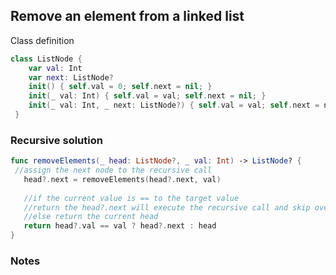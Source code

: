 ## Remove an element from a linked list
Class definition
```swift
class ListNode {
    var val: Int
    var next: ListNode?
    init() { self.val = 0; self.next = nil; }
    init(_ val: Int) { self.val = val; self.next = nil; }
    init(_ val: Int, _ next: ListNode?) { self.val = val; self.next = next; }
 }
 ```
 ### Recursive solution
 
 ```swift
 func removeElements(_ head: ListNode?, _ val: Int) -> ListNode? {
  //assign the next node to the recursive call
    head?.next = removeElements(head?.next, val)
    
    //if the current value is == to the target value
    //return the head?.next will execute the recursive call and skip over the current value
    //else return the current head 
    return head?.val == val ? head?.next : head
}
```
### Notes

